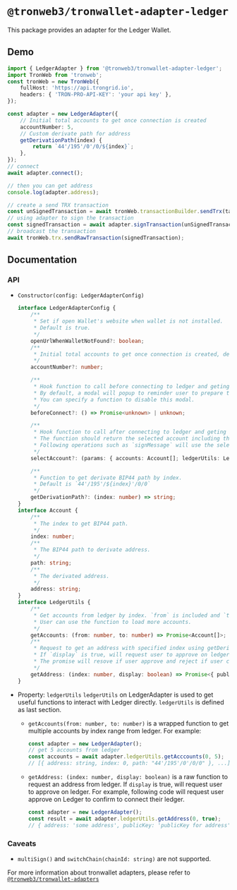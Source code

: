# `@tronweb3/tronwallet-adapter-ledger`

This package provides an adapter for the Ledger Wallet.

## Demo

```typescript
import { LedgerAdapter } from '@tronweb3/tronwallet-adapter-ledger';
import TronWeb from 'tronweb';
const tronWeb = new TronWeb({
    fullHost: 'https://api.trongrid.io',
    headers: { 'TRON-PRO-API-KEY': 'your api key' },
});

const adapter = new LedgerAdapter({
    // Initial total accounts to get once connection is created
    accountNumber: 5,
    // Custom derivate path for address
    getDerivationPath(index) {
        return `44'/195'/0'/0/${index}`;
    },
});
// connect
await adapter.connect();

// then you can get address
console.log(adapter.address);

// create a send TRX transaction
const unSignedTransaction = await tronWeb.transactionBuilder.sendTrx(targetAddress, 100, adapter.address);
// using adapter to sign the transaction
const signedTransaction = await adapter.signTransaction(unSignedTransaction);
// broadcast the transaction
await tronWeb.trx.sendRawTransaction(signedTransaction);
```

## Documentation

### API

-   `Constructor(config: LedgerAdapterConfig)`

    ```typescript
    interface LedgerAdapterConfig {
        /**
         * Set if open Wallet's website when wallet is not installed.
         * Default is true.
         */
        openUrlWhenWalletNotFound?: boolean;
        /**
         * Initial total accounts to get once connection is created, default is 1
         */
        accountNumber?: number;

        /**
         * Hook function to call before connecting to ledger and geting accounts.
         * By default, a modal will popup to reminder user to prepare the ledger and enter Tron app.
         * You can specify a function to disable this modal.
         */
        beforeConnect?: () => Promise<unknown> | unknown;

        /**
         * Hook function to call after connecting to ledger and geting initial accounts.
         * The function should return the selected account including the index of account.
         * Following operations such as `signMessage` will use the selected account.
         */
        selectAccount?: (params: { accounts: Account[]; ledgerUtils: LedgerUtils }) => Promise<Account>;

        /**
         * Function to get derivate BIP44 path by index.
         * Default is `44'/195'/${index}'/0/0`
         */
        getDerivationPath?: (index: number) => string;
    }
    interface Account {
        /**
         * The index to get BIP44 path.
         */
        index: number;
        /**
         * The BIP44 path to derivate address.
         */
        path: string;
        /**
         * The derivated address.
         */
        address: string;
    }
    interface LedgerUtils {
        /**
         * Get accounts from ledger by index. `from` is included and `to` is excluded.
         * User can use the function to load more accounts.
         */
        getAccounts: (from: number, to: number) => Promise<Account[]>;
        /**
         * Request to get an address with specified index using getDerivationPath(index) to get BIP44 path.
         * If `display` is true, will request user to approve on ledger.
         * The promise will resove if user approve and reject if user cancel the operation.
         */
        getAddress: (index: number, display: boolean) => Promise<{ publicKey: string; address: string }>;
    }
    ```

-   Property: `ledgerUtils`
    `ledgerUtils` on LedgerAdapter is used to get useful functions to interact with Ledger directly. `ledgerUtils` is defined as last section.

    -   `getAccounts(from: number, to: number)` is a wrapped function to get multiple accounts by index range from ledger.
        For example:

        ```typescript
        const adapter = new LedgerAdapter();
        // get 5 accounts from ledger
        const accounts = await adapter.ledgerUtils.getAcccounts(0, 5);
        // [{ address: string, index: 0, path: "44'/195'/0'/0/0" }, ...]
        ```

    -   `getAddress: (index: number, display: boolean)` is a raw function to request an address from ledger.
        If `display` is true, will request user to approve on ledger.
        For example, following code will request user approve on Ledger to confirm to connect their ledger.

        ```typescript
        const adapter = new LedgerAdapter();
        const result = await adapter.ledgerUtils.getAddress(0, true);
        // { address: 'some address', publicKey: 'publicKey for address' }
        ```

### Caveats

-   `multiSign()` and `switchChain(chainId: string)` are not supported.

For more information about tronwallet adapters, please refer to [`@tronweb3/tronwallet-adapters`](https://github.com/web3-geek/tronwallet-adapter/tree/main/packages/adapters/adapters)
